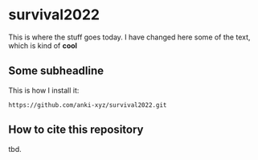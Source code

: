 # survival2022
This is where the stuff goes today.
I have changed here some of the text, which is kind of **cool**

## Some subheadline

This is how I install it:

    https://github.com/anki-xyz/survival2022.git


## How to cite this repository

tbd.